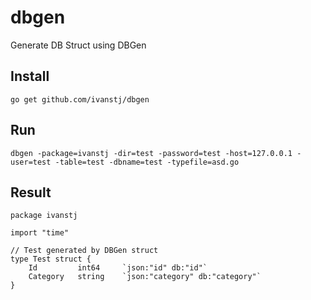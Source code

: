 # dbgen
    
Generate DB Struct using DBGen

## Install

    go get github.com/ivanstj/dbgen

## Run

    dbgen -package=ivanstj -dir=test -password=test -host=127.0.0.1 -user=test -table=test -dbname=test -typefile=asd.go
    
## Result

    package ivanstj

    import "time"

    // Test generated by DBGen struct
    type Test struct {
        Id         int64     `json:"id" db:"id"`
        Category   string    `json:"category" db:"category"`
    }

